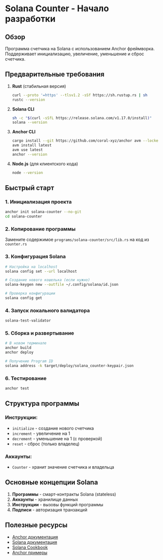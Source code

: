 # Solana Counter - Начало разработки

## Обзор

Программа счетчика на Solana с использованием Anchor фреймворка. Поддерживает инициализацию, увеличение, уменьшение и сброс счетчика.

## Предварительные требования

1. **Rust** (стабильная версия)
   ```bash
   curl --proto '=https' --tlsv1.2 -sSf https://sh.rustup.rs | sh
   rustc --version
   ```

2. **Solana CLI**
   ```bash
   sh -c "$(curl -sSfL https://release.solana.com/v1.17.0/install)"
   solana --version
   ```

3. **Anchor CLI**
   ```bash
   cargo install --git https://github.com/coral-xyz/anchor avm --locked --force
   avm install latest
   avm use latest
   anchor --version
   ```

4. **Node.js** (для клиентского кода)
   ```bash
   node --version
   ```

## Быстрый старт

### 1. Инициализация проекта
```bash
anchor init solana-counter --no-git
cd solana-counter
```

### 2. Копирование программы
Замените содержимое `programs/solana-counter/src/lib.rs` на код из `counter.rs`

### 3. Конфигурация Solana
```bash
# Настройка на localhost
solana config set --url localhost

# Создание нового кошелька (если нужно)
solana-keygen new --outfile ~/.config/solana/id.json

# Проверка конфигурации
solana config get
```

### 4. Запуск локального валидатора
```bash
solana-test-validator
```

### 5. Сборка и развертывание
```bash
# В новом терминале
anchor build
anchor deploy

# Получение Program ID
solana address -k target/deploy/solana_counter-keypair.json
```

### 6. Тестирование
```bash
anchor test
```

## Структура программы

### Инструкции:
- `initialize` - создание нового счетчика
- `increment` - увеличение на 1
- `decrement` - уменьшение на 1 (с проверкой)
- `reset` - сброс (только владелец)

### Аккаунты:
- `Counter` - хранит значение счетчика и владельца

## Основные концепции Solana

1. **Программы** - смарт-контракты Solana (stateless)
2. **Аккаунты** - хранилище данных
3. **Инструкции** - вызовы функций программы
4. **Подписи** - авторизация транзакций

## Полезные ресурсы

- [Anchor документация](https://www.anchor-lang.com/)
- [Solana документация](https://docs.solana.com/)
- [Solana Cookbook](https://solanacookbook.com/)
- [Anchor примеры](https://github.com/coral-xyz/anchor/tree/master/examples)